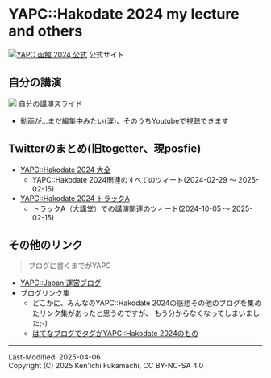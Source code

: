 # YAPC::Hakodate 2024 my lecture and others

[![YAPC 函館 2024 公式](https://yapcjapan.org/2024hakodate/photo_main.7391dc4f.jpg)](https://yapcjapan.org/2024hakodate/)
公式サイト


## 自分の講演

[![](https://files.speakerdeck.com/presentations/66e296cbf0234751965b2481ae8abb13/slide_0.jpg)](https://speakerdeck.com/fmlorg/sierutoperlnoshi-ifen-ke-souitutasi-kao-nodao-ju-ha-dokokaralai-te-dokoheyukunoka-v1-dot-1-0?slide=1)
自分の講演スライド

- 動画が...まだ編集中みたい(涙)、そのうちYoutubeで視聴できます


## Twitterのまとめ(旧togetter、現posfie)

- [YAPC::Hakodate 2024 大全](https://posfie.com/@fukachan_fmlorg/p/Q3GhlG9)
    - YAPC::Hakodate 2024関連のすべてのツィート(2024-02-29 〜 2025-02-15)
- [YAPC::Hakodate 2024 トラックA](https://posfie.com/@fukachan_fmlorg/p/utUJDex)
    - トラックA（大講堂）での講演関連のツィート(2024-10-05 〜 2025-02-15)


## その他のリンク

> ブログに書くまでがYAPC
    
- [YAPC::Japan 運営ブログ](https://blog.yapcjapan.org/?page=1727848800)
- ブログリンク集
    - どこかに、みんなのYAPC::Hakodate 2024の感想その他のブログを集めたリンク集があったと思うのですが、
      もう分からなくなってしまいました;-)
    - [はてなブログでタグがYAPC::Hakodate 2024のもの](https://d.hatena.ne.jp/keyword/YAPC::Hakodate%202024)


<hr>
Last-Modified: 2025-04-06
<br>
Copyright (C) 2025 Ken'ichi Fukamachi, CC BY-NC-SA 4.0
